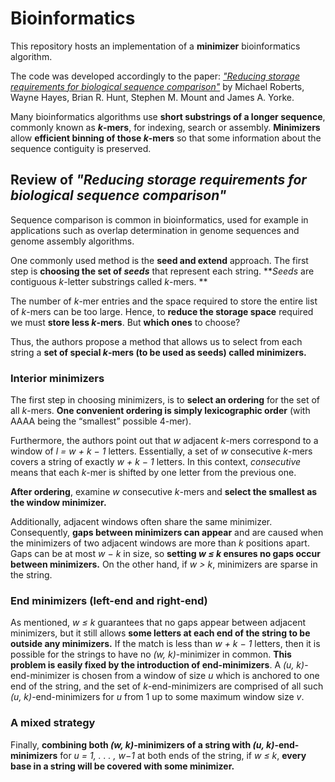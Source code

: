# Bioinformatics

This repository hosts an implementation of a **minimizer** bioinformatics algorithm.

The code was developed accordingly to the paper:
[*"Reducing storage requirements for biological sequence comparison"*](https://academic.oup.com/bioinformatics/article/20/18/3363/202143) by Michael Roberts, Wayne Hayes, Brian R. Hunt, Stephen M. Mount and James A. Yorke.

Many bioinformatics algorithms use **short substrings of a longer sequence**, commonly known as ***k*-mers**, for indexing, search or assembly. **Minimizers** allow **efficient binning of those *k*-mers** so that some information about the sequence contiguity is preserved.

## **Review of *"Reducing storage requirements for biological sequence comparison"***

Sequence comparison is common in bioinformatics, used for example in applications such as overlap determination in genome sequences and genome assembly algorithms.

One commonly used method is the **seed and extend** approach. The first step is **choosing the set of *seeds*** that represent each string. ***Seeds* are contiguous *k*-letter substrings called *k*-mers. **

The number of *k*-mer entries and the space required to store the entire list of *k*-mers can be too large. Hence, to **reduce the storage space** required we must **store less *k*-mers**. But **which ones** to choose?

Thus, the authors propose a method that allows us to select from each string a **set of special *k*-mers (to be used as seeds) called minimizers.**

### **Interior minimizers**

The first step in choosing minimizers, is to **select an ordering** for the set of all *k*-mers. **One convenient ordering is simply lexicographic order** (with AAAA being the “smallest” possible 4-mer). 

Furthermore, the authors point out that *w* adjacent *k*-mers correspond to a window of *l = w + k − 1* letters. Essentially, a set of *w* consecutive *k*-mers covers a string of exactly *w + k − 1* letters. In this context, *consecutive* means that each *k*-mer is shifted by one letter from the previous one.

**After ordering**, examine *w* consecutive *k*-mers and **select the smallest as the window minimizer.**

Additionally, adjacent windows often share the same minimizer. Consequently, **gaps between minimizers can appear** and are caused when the minimizers of two adjacent windows are more than *k* positions apart. Gaps can be at most *w − k* in size, so **setting *w ≤ k* ensures no gaps occur between minimizers.** On the other hand, if *w > k*, minimizers are sparse in the string.


### **End minimizers (left-end and right-end)**

As mentioned, *w ≤ k* guarantees that no gaps appear between adjacent minimizers, but it still allows **some letters at each end of the string to be outside any minimizers.** If the match is less than *w + k − 1* letters, then it is possible for the strings to have no *(w, k)*-minimizer in common. **This problem is easily fixed by the introduction of end-minimizers**. A *(u, k)*-end-minimizer is chosen from a window of size *u* which is anchored to one end of the string, and the set of *k*-end-minimizers are comprised of all such *(u, k)*-end-minimizers for *u* from 1 up to some maximum window size *v*.

### **A mixed strategy**
Finally, **combining both *(w, k)*-minimizers of a string with *(u, k)*-end-minimizers** for *u = 1, . . . , w−1* at both ends of the string, if *w ≤ k*, **every base in a string will be covered with some minimizer.**
